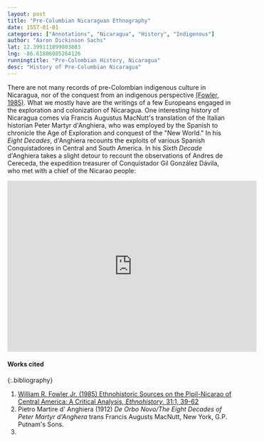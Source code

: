 ```yaml
---
layout: post
title: "Pre-Columbian Nicaraguan Ethnography"
date: 1557-01-01
categories: ["Annotations", "Nicaragua", "History", "Indigenous"]
author: "Aaron Dickinson Sachs"
lat: 12.399111899803883
lng: -86.61806085264126
runningtitle: "Pre-Colombian History, Nicaragua"
desc: "History of Pre-Columbian Nicaragua"
---
```



There are not many records of pre-Colombian indigenous culture in Nicaragua, nor of the conquest from an indigenous perspective [(Fowler, 1985)](https://www.jstor.org/stable/482092). What we mostly have are the writings of a few Europeans engaged in the exploration and colonization of Nicaragua. One interesting history of Nicaragua comes via Francis Augustus MacNutt's translation of the Italian historian Peter Martyr d'Anghiera, who was employed by the Spanish to chronicle the Age of Exploration and conquest of the "New World." In his *Eight Decades*, d'Anghiera recounts the exploits of various Spanish Conquistadores in Central and South America. In his *Sixth Decade* d'Anghiera takes a slight detour to recount the observations of Andres de Cereceda, the expedition treasurer of Conquistador Gil González Dávila, who met with a chief of the Nicarao people:
<iframe src="https://archive.org/details/deorbenovoeightd02angh/page/220/mode/2up" width="560" height="384" frameborder="0" webkitallowfullscreen="true" mozallowfullscreen="true" allowfullscreen></iframe>

#### Works cited

{:.bibliography}
1. [William R. Fowler Jr. (1985) Ethnohistoric Sources on the Pipil-Nicarao of Central America: A Critical Analysis, *Ethnohistory*, 31:1, 39-62](https://www.jstor.org/stable/482092)
2. Pietro Martire d' Anghiera (1912) *De Orbo Novo/The Eight Decades of Peter Martyr d'Anghera* trans Francis Augusts MacNutt, New York, G.P. Putnam's Sons.
3.
